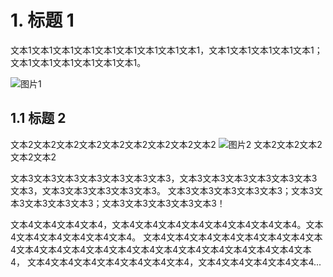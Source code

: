 # 1. 标题 1

文本1文本1文本1文本1文本1文本1文本1文本1文本1，文本1文本1文本1文本1文本1；文本1文本1文本1文本1文本1文本1。

![图片1](url-placeholder1)

## 1.1 标题 2

文本2文本2文本2文本2文本2文本2文本2文本2文本2 ![图片2](url-placeholder2) 文本2文本2文本2文本2文本2

文本3文本3文本3文本3文本3文本3文本3，文本3文本3文本3文本3文本3文本3文本3，文本3文本3文本3文本3文本3。
文本3文本3文本3文本3文本3；文本3文本3文本3文本3文本3；文本3文本3文本3文本3文本3！

文本4文本4文本4文本4，文本4文本4文本4文本4文本4文本4文本4文本4。文本4文本4文本4文本4文本4文本4。
文本4文本4文本4文本4文本4文本4文本4文本4文本4文本4文本4文本4文本4文本4文本4文本4文本4文本4文本4文本4文本4，
文本4文本4文本4文本4文本4文本4文本4，文本4文本4文本4文本4文本4...